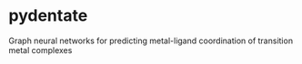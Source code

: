 # pydentate
Graph neural networks for predicting metal-ligand coordination of transition metal complexes
